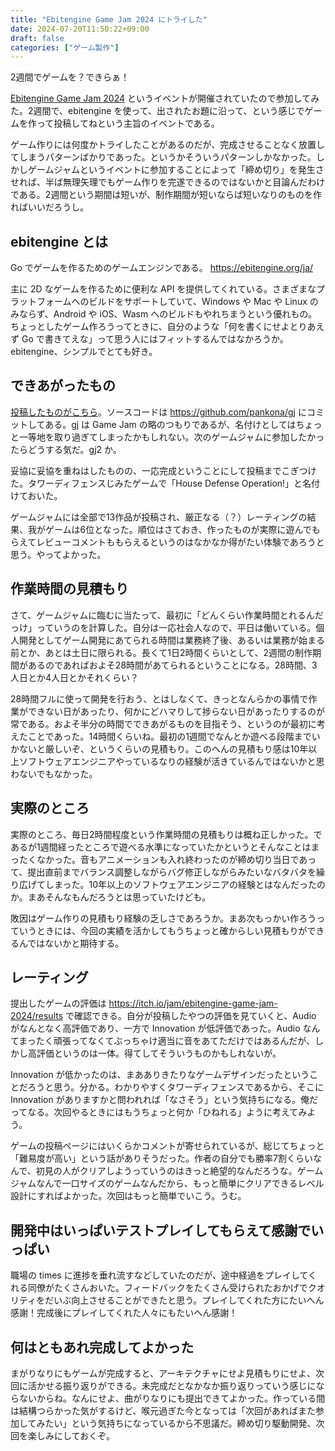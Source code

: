 ```yaml
---
title: "Ebitengine Game Jam 2024 にトライした"
date: 2024-07-20T11:50:22+09:00
draft: false
categories: ["ゲーム製作"]
---
```


2週間でゲームを？できらぁ！

<!--more-->

[Ebitengine Game Jam 2024](https://itch.io/jam/ebitengine-game-jam-2024) というイベントが開催されていたので参加してみた。2週間で、ebitengine を使って、出されたお題に沿って、という感じでゲームを作って投稿してねという主旨のイベントである。

ゲーム作りには何度かトライしたことがあるのだが、完成させることなく放置してしまうパターンばかりであった。というかそういうパターンしかなかった。しかしゲームジャムというイベントに参加することによって「締め切り」を発生させれば、半ば無理矢理でもゲーム作りを完遂できるのではないかと目論んだわけである。2週間という期間は短いが、制作期間が短いならば短いなりのものを作ればいいだろうし。

## ebitengine とは

Go でゲームを作るためのゲームエンジンである。
https://ebitengine.org/ja/

主に 2D なゲームを作るために便利な API を提供してくれている。さまざまなプラットフォームへのビルドをサポートしていて、Windows や Mac や Linux のみならず、Android や iOS、Wasm へのビルドもやれちまうという優れもの。ちょっとしたゲーム作ろうってときに、自分のような「何を書くにせよとりあえず Go で書きてえな」って思う人にはフィットするんではなかろうか。ebitengine、シンプルでとても好き。

## できあがったもの

[投稿したものがこちら](https://itch.io/jam/ebitengine-game-jam-2024/rate/2802335)。ソースコードは https://github.com/pankona/gj にコミットしてある。gj は Game Jam の略のつもりであるが、名付けとしてはちょっと一等地を取り過ぎてしまったかもしれない。次のゲームジャムに参加したかったらどうする気だ。gj2 か。

妥協に妥協を重ねはしたものの、一応完成ということにして投稿までこぎつけた。タワーディフェンスじみたゲームで「House Defense Operation!」と名付けておいた。

ゲームジャムには全部で13作品が投稿され、厳正なる（？）レーティングの結果、我がゲームは6位となった。順位はさておき、作ったものが実際に遊んでもらえてレビューコメントももらえるというのはなかなか得がたい体験であろうと思う。やってよかった。

## 作業時間の見積もり

さて、ゲームジャムに臨むに当たって、最初に「どんくらい作業時間とれるんだっけ」っていうのを計算した。自分は一応社会人なので、平日は働いている。個人開発としてゲーム開発にあてられる時間は業務終了後、あるいは業務が始まる前とか、あとは土日に限られる。長くて1日2時間くらいとして、2週間の制作期間があるのであればおよそ28時間があてられるということになる。28時間、3人日とか4人日とかそれくらい？

28時間フルに使って開発を行おう、とはしなくて、きっとなんらかの事情で作業ができない日があったり、何かにどハマりして捗らない日があったりするのが常である。およそ半分の時間でできあがるものを目指そう、というのが最初に考えたことであった。14時間くらいね。最初の1週間でなんとか遊べる段階までいかないと厳しいぞ、というくらいの見積もり。このへんの見積もり感は10年以上ソフトウェアエンジニアやっているなりの経験が活きているんではないかと思わないでもなかった。

## 実際のところ

実際のところ、毎日2時間程度という作業時間の見積もりは概ね正しかった。であるが1週間経ったところで遊べる水準になっていたかというとそんなことはまったくなかった。音もアニメーションも入れ終わったのが締め切り当日であって、提出直前までバランス調整しながらバグ修正しながらみたいなバタバタを繰り広げてしまった。10年以上のソフトウェアエンジニアの経験とはなんだったのか。まあそんなもんだろうとは思っていたけども。

敗因はゲーム作りの見積もり経験の乏しさであろうか。まあ次もっかい作ろうっていうときには、今回の実績を活かしてもうちょっと確からしい見積もりができるんではないかと期待する。

## レーティング

提出したゲームの評価は https://itch.io/jam/ebitengine-game-jam-2024/results で確認できる。自分が投稿したやつの評価を見ていくと、Audio がなんとなく高評価であり、一方で Innovation が低評価であった。Audio なんてまったく頑張ってなくてぶっちゃけ適当に音をあてただけではあるんだが、しかし高評価というのは一体。得てしてそういうものかもしれないが。

Innovation が低かったのは、まあありきたりなゲームデザインだったということだろうと思う。分かる。わかりやすくタワーディフェンスであるから、そこに Innovation がありますかと問われれば「なさそう」という気持ちになる。俺だってなる。次回やるときにはもうちょっと何か「ひねれる」ように考えてみよう。

ゲームの投稿ページにはいくらかコメントが寄せられているが、総じてちょっと「難易度が高い」という話がありそうだった。作者の自分でも勝率7割くらいなんで、初見の人がクリアしようっていうのはきっと絶望的なんだろうな。ゲームジャムなんで一口サイズのゲームなんだから、もっと簡単にクリアできるレベル設計にすればよかった。次回はもっと簡単でいこう。うむ。

## 開発中はいっぱいテストプレイしてもらえて感謝でいっぱい

職場の times に進捗を垂れ流すなどしていたのだが、途中経過をプレイしてくれる同僚がたくさんおいた。フィードバックをたくさん受けられたおかげでクオリティをだいぶ向上させることができたと思う。プレイしてくれた方にたいへん感謝！完成後にプレイしてくれた人々にもたいへん感謝！

## 何はともあれ完成してよかった

まがりなりにもゲームが完成すると、アーキテクチャにせよ見積もりにせよ、次回に活かせる振り返りができる。未完成だとなかなか振り返りっていう感じにならないからね。なんにせよ、曲がりなりにも提出できてよかった。作っている間は結構つらかった気がするけど、喉元過ぎた今となっては「次回があればまた参加してみたい」という気持ちになっているから不思議だ。締め切り駆動開発、次回を楽しみにしておくぞ。

